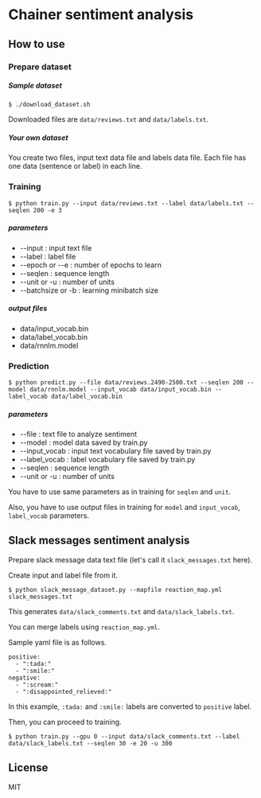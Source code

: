 # Chainer sentiment analysis

## How to use

### Prepare dataset

##### Sample dataset

```
$ ./download_dataset.sh
```
Downloaded files are `data/reviews.txt` and `data/labels.txt`.

##### Your own dataset

You create two files, input text data file and labels data file.
Each file has one data (sentence or label) in each line.

### Training

```
$ python train.py --input data/reviews.txt --label data/labels.txt --seqlen 200 -e 3
```
##### parameters

- --input : input text file
- --label : label file
- --epoch or --e : number of epochs to learn
- --seqlen : sequence length
- --unit or -u : number of units 
- --batchsize or -b : learning minibatch size

##### output files

- data/input\_vocab.bin
- data/label\_vocab.bin
- data/rnnlm.model


### Prediction

```
$ python predict.py --file data/reviews.2490-2500.txt --seqlen 200 --model data/rnnlm.model --input_vocab data/input_vocab.bin --label_vocab data/label_vocab.bin
```

##### parameters

- --file : text file to analyze sentiment
- --model : model data saved by train.py
- --input_vocab : input text vocabulary file saved by train.py
- --label_vocab : label vocabulary file saved by train.py
- --seqlen : sequence length
- --unit or -u : number of units 

You have to use same parameters as in training for `seqlen` and `unit`.

Also, you have to use output files in training for `model` and `input_vocab`, `label_vocab` parameters.

## Slack messages sentiment analysis

Prepare slack message data text file (let's call it `slack_messages.txt` here).

Create input and label file from it.

```
$ python slack_message_dataset.py --mapfile reaction_map.yml slack_messages.txt
```

This generates `data/slack_comments.txt` and `data/slack_labels.txt`.

You can merge labels using `reaction_map.yml`.

Sample yaml file is as follows.

```
positive:
  - ":tada:"
  - ":smile:"
negative:
  - ":scream:"
  - ":disappointed_relieved:"
```

In this example, `:tada:` and `:smile:` labels are converted to `positive` label.

Then, you can proceed to training.

```
$ python train.py --gpu 0 --input data/slack_comments.txt --label data/slack_labels.txt --seqlen 30 -e 20 -u 300
```

## License

MIT
